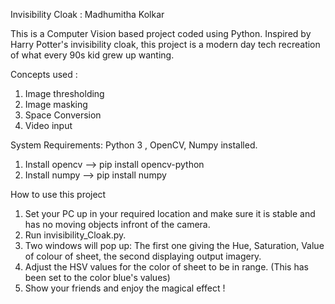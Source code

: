 Invisibility Cloak : Madhumitha Kolkar

This is a Computer Vision based project coded using Python.
Inspired by Harry Potter's invisibility cloak, this project is a modern day tech recreation of what every 90s kid grew up wanting.

Concepts used :

1. Image thresholding
2. Image masking
3. Space Conversion
4. Video input

System Requirements: Python 3 , OpenCV, Numpy installed.
1. Install opencv --> pip install opencv-python
2. Install numpy --> pip install numpy
 
How to use this project
1. Set your PC up in your required location and make sure it is stable and has no moving objects infront of the camera.
2. Run invisibility_Cloak.py.
3. Two windows will pop up: The first one giving the Hue, Saturation, Value of colour of sheet, the second displaying output imagery.
4. Adjust the HSV values for the color of sheet to be in range. (This has been set to the color blue's values)
5. Show your friends and enjoy the magical effect !
